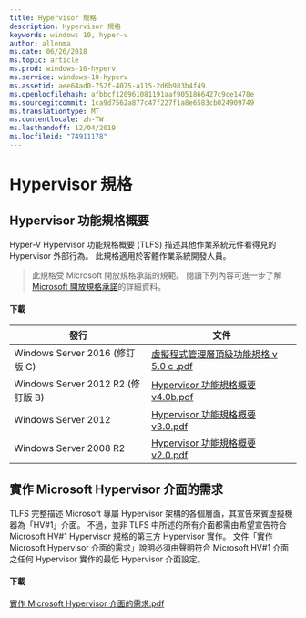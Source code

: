 ```yaml
---
title: Hypervisor 規格
description: Hypervisor 規格
keywords: windows 10, hyper-v
author: allenma
ms.date: 06/26/2018
ms.topic: article
ms.prod: windows-10-hyperv
ms.service: windows-10-hyperv
ms.assetid: aee64ad0-752f-4075-a115-2d6b983b4f49
ms.openlocfilehash: afbbcf120961081191aaf9051866427c9ce1478e
ms.sourcegitcommit: 1ca9d7562a877c47f227f1a8e6583cb024909749
ms.translationtype: MT
ms.contentlocale: zh-TW
ms.lasthandoff: 12/04/2019
ms.locfileid: "74911178"
---
```

# <a name="hypervisor-specifications"></a>Hypervisor 規格

## <a name="hypervisor-top-level-functional-specification"></a>Hypervisor 功能規格概要

Hyper-V Hypervisor 功能規格概要 (TLFS) 描述其他作業系統元件看得見的 Hypervisor 外部行為。 此規格適用於客體作業系統開發人員。
  
> 此規格受 Microsoft 開放規格承諾的規範。  閱讀下列內容可進一步了解 [Microsoft 開放規格承諾](https://docs.microsoft.com/openspecs/dev_center/ms-devcentlp/51a0d3ff-9f77-464c-b83f-2de08ed28134)的詳細資料。  

#### <a name="download"></a>下載
發行 | 文件
--- | ---
Windows Server 2016 (修訂版 C) | [虛擬程式管理層頂級功能規格 v 5.0 c .pdf](https://github.com/MicrosoftDocs/Virtualization-Documentation/raw/live/tlfs/Hypervisor%20Top%20Level%20Functional%20Specification%20v5.0C.pdf)
Windows Server 2012 R2 (修訂版 B) | [Hypervisor 功能規格概要 v4.0b.pdf](https://github.com/Microsoft/Virtualization-Documentation/raw/master/tlfs/Hypervisor%20Top%20Level%20Functional%20Specification%20v4.0b.pdf)
Windows Server 2012 | [Hypervisor 功能規格概要 v3.0.pdf](https://github.com/Microsoft/Virtualization-Documentation/raw/master/tlfs/Hypervisor%20Top%20Level%20Functional%20Specification%20v3.0.pdf)
Windows Server 2008 R2 | [Hypervisor 功能規格概要 v2.0.pdf](https://github.com/Microsoft/Virtualization-Documentation/raw/master/tlfs/Hypervisor%20Top%20Level%20Functional%20Specification%20v2.0.pdf)

## <a name="requirements-for-implementing-the-microsoft-hypervisor-interface"></a>實作 Microsoft Hypervisor 介面的需求

TLFS 完整描述 Microsoft 專屬 Hypervisor 架構的各個層面，其宣告來賓虛擬機器為「HV#1」介面。  不過，並非 TLFS 中所述的所有介面都需由希望宣告符合 Microsoft HV#1 Hypervisor 規格的第三方 Hypervisor 實作。 文件「實作 Microsoft Hypervisor 介面的需求」說明必須由聲明符合 Microsoft HV#1 介面之任何 Hypervisor 實作的最低 Hypervisor 介面設定。

#### <a name="download"></a>下載

[實作 Microsoft Hypervisor 介面的需求.pdf](https://github.com/Microsoft/Virtualization-Documentation/raw/master/tlfs/Requirements%20for%20Implementing%20the%20Microsoft%20Hypervisor%20Interface.pdf)
